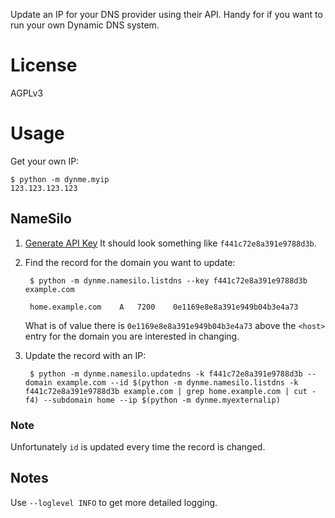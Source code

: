 Update an IP for your DNS provider using their API. Handy for if you want to run your own Dynamic DNS system.

# License
AGPLv3

# Usage

Get your own IP:

    $ python -m dynme.myip
    123.123.123.123

## NameSilo

1. [Generate API Key](https://www.namesilo.com/account_api.php) It should look something like `f441c72e8a391e9788d3b`.
1. Find the record for the domain you want to update:

        $ python -m dynme.namesilo.listdns --key f441c72e8a391e9788d3b example.com
    
        home.example.com	A	7200	0e1169e8e8a391e949b04b3e4a73

    What is of value there is `0e1169e8e8a391e949b04b3e4a73` above the `<host>` entry for the domain you are interested in changing.
    
1. Update the record with an IP:

        $ python -m dynme.namesilo.updatedns -k f441c72e8a391e9788d3b --domain example.com --id $(python -m dynme.namesilo.listdns -k f441c72e8a391e9788d3b example.com | grep home.example.com | cut -f4) --subdomain home --ip $(python -m dynme.myexternalip)
    
### Note

Unfortunately `id` is updated every time the record is changed.

## Notes

Use `--loglevel INFO` to get more detailed logging.
